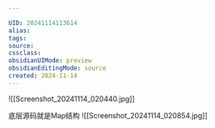 ```yaml
---

UID: 20241114113614 
alias: 
tags: 
source: 
cssclass: 
obsidianUIMode: preview
obsidianEditingMode: source
created: 2024-11-14
---
```

![[Screenshot_20241114_020440.jpg]]



底层源码就是Map结构
![[Screenshot_20241114_020854.jpg]]





